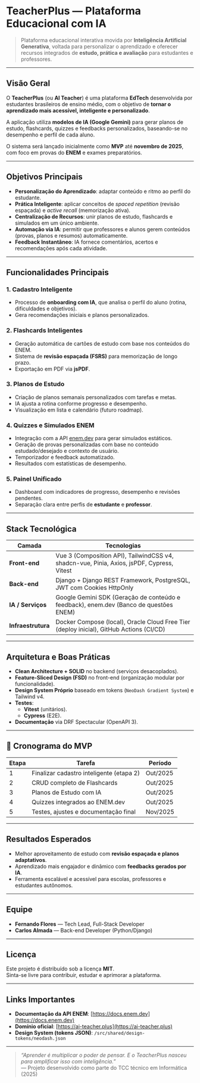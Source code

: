 # TeacherPlus — Plataforma Educacional com IA

> Plataforma educacional interativa movida por **Inteligência Artificial Generativa**, voltada para personalizar o aprendizado e oferecer recursos integrados de **estudo, prática e avaliação** para estudantes e professores.

---

## Visão Geral

O **TeacherPlus** (ou **AI Teacher**) é uma plataforma **EdTech** desenvolvida por estudantes brasileiros de ensino médio, com o objetivo de **tornar o aprendizado mais acessível, inteligente e personalizado**.  

A aplicação utiliza **modelos de IA (Google Gemini)** para gerar planos de estudo, flashcards, quizzes e feedbacks personalizados, baseando-se no desempenho e perfil de cada aluno.

O sistema será lançado inicialmente como **MVP** até **novembro de 2025**, com foco em provas do **ENEM** e exames preparatórios.  

---

## Objetivos Principais

- **Personalização do Aprendizado**: adaptar conteúdo e ritmo ao perfil do estudante.
- **Prática Inteligente**: aplicar conceitos de _spaced repetition_ (revisão espaçada) e _active recall_ (memorização ativa).
- **Centralização de Recursos**: unir planos de estudo, flashcards e simulados em um único ambiente.
- **Automação via IA**: permitir que professores e alunos gerem conteúdos (provas, planos e resumos) automaticamente.
- **Feedback Instantâneo**: IA fornece comentários, acertos e recomendações após cada atividade.

---

## Funcionalidades Principais

### 1. Cadastro Inteligente
- Processo de **onboarding com IA**, que analisa o perfil do aluno (rotina, dificuldades e objetivos).
- Gera recomendações iniciais e planos personalizados.

### 2. Flashcards Inteligentes
- Geração automática de cartões de estudo com base nos conteúdos do ENEM.
- Sistema de **revisão espaçada (FSRS)** para memorização de longo prazo.
- Exportação em PDF via **jsPDF**.

### 3. Planos de Estudo
- Criação de planos semanais personalizados com tarefas e metas.
- IA ajusta a rotina conforme progresso e desempenho.
- Visualização em lista e calendário (futuro roadmap).

### 4. Quizzes e Simulados ENEM
- Integração com a API [enem.dev](https://enem.dev/) para gerar simulados estáticos.
- Geração de provas personalizadas com base no conteúdo estudado/desejado e contexto de usuário.
- Temporizador e feedback automatizado.
- Resultados com estatísticas de desempenho.

### 5. Painel Unificado
- Dashboard com indicadores de progresso, desempenho e revisões pendentes.
- Separação clara entre perfis de **estudante** e **professor**.

---

## Stack Tecnológica

| Camada | Tecnologias |
|--------|--------------|
| **Front-end** | Vue 3 (Composition API), TailwindCSS v4, shadcn-vue, Pinia, Axios, jsPDF, Cypress, Vitest |
| **Back-end** | Django + Django REST Framework, PostgreSQL, JWT com Cookies HttpOnly |
| **IA / Serviços** | Google Gemini SDK (Geração de conteúdo e feedback), enem.dev (Banco de questões ENEM) |
| **Infraestrutura** | Docker Compose (local), Oracle Cloud Free Tier (deploy inicial), GitHub Actions (CI/CD) |

---

## Arquitetura e Boas Práticas

- **Clean Architecture + SOLID** no backend (serviços desacoplados).
- **Feature-Sliced Design (FSD)** no front-end (organização modular por funcionalidade).
- **Design System Próprio** baseado em tokens (`NeoDash Gradient System`) e Tailwind v4.
- **Testes**:
  - **Vitest** (unitários).
  - **Cypress** (E2E).
- **Documentação** via DRF Spectacular (OpenAPI 3).

---

## 📅 Cronograma do MVP

| Etapa | Tarefa | Período |
|-------|---------|---------|
| 1 | Finalizar cadastro inteligente (etapa 2) | Out/2025 |
| 2 | CRUD completo de Flashcards | Out/2025 |
| 3 | Planos de Estudo com IA | Out/2025 |
| 4 | Quizzes integrados ao ENEM.dev | Out/2025 |
| 5 | Testes, ajustes e documentação final | Nov/2025 |

---

## Resultados Esperados

- Melhor aproveitamento de estudo com **revisão espaçada e planos adaptativos**.
- Aprendizado mais engajador e dinâmico com **feedbacks gerados por IA**.
- Ferramenta escalável e acessível para escolas, professores e estudantes autônomos.

---

## Equipe

- **Fernando Flores** — Tech Lead, Full-Stack Developer  
- **Carlos Almada** — Back-end Developer (Python/Django)

---

## Licença

Este projeto é distribuído sob a licença **MIT**.  
Sinta-se livre para contribuir, estudar e aprimorar a plataforma.

---

## Links Importantes

- **Documentação da API ENEM**: [https://docs.enem.dev](https://docs.enem.dev)  
- **Domínio oficial**: [https://ai-teacher.plus](https://ai-teacher.plus)  
- **Design System (tokens JSON)**: `/src/shared/design-tokens/neodash.json`

---

> _“Aprender é multiplicar o poder de pensar. E o TeacherPlus nasceu para amplificar isso com inteligência.”_  
> — Projeto desenvolvido como parte do TCC técnico em Informática (2025)
